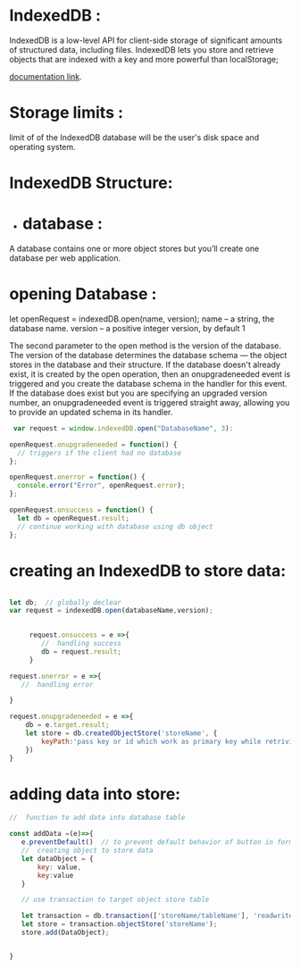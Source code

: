 # IndexedDB : 
IndexedDB is a low-level API for client-side storage of significant amounts of structured data, including files.
 IndexedDB lets you store and retrieve objects that are indexed with a key and more powerful than localStorage;

[documentation link](https://developer.mozilla.org/en-US/docs/Web/API/IndexedDB_API).

 # Storage limits : 
limit of of the IndexedDB database will be the user's disk space and operating system.

# IndexedDB Structure:
- # database : 
 A database contains one or more object stores but you’ll create one database per web application.

 # opening Database : 
 let openRequest = indexedDB.open(name, version);
 name – a string, the database name.
 version – a positive integer version, by default 1

  The second parameter to the open method is the version of the database. The version of the database determines the database schema — the object stores in the database and their structure. If the database doesn't already exist, it is created by the open operation, then an onupgradeneeded event is triggered and you create the database schema in the handler for this event. If the database does exist but you are specifying an upgraded version number, an onupgradeneeded event is triggered straight away, allowing you to provide an updated schema in its handler.

``` js
 var request = window.indexedDB.open("DatabaseName", 3):

openRequest.onupgradeneeded = function() {
  // triggers if the client had no database
};

openRequest.onerror = function() {
  console.error("Error", openRequest.error);
};

openRequest.onsuccess = function() {
  let db = openRequest.result;
  // continue working with database using db object
};

```


        


# creating an IndexedDB to store data:
 
 ```js

 let db;  // globally declear
 var request = indexedDB.open(databaseName,version);

     
      request.onsuccess = e =>{
         //  handling success
         db = request.result;
      }

 request.onerror = e =>{
    //  handling error

 }

 request.onupgradeneeded = e =>{
     db = e.target.result;
     let store = db.createdObjectStore('storeName', {
         keyPath:'pass key or id which work as primary key while retriving or deleting data'
     })
 }


 ```

 # adding data into store:

 ```js
//  function to add data into database table

const addData =(e)=>{
    e.preventDefault()  // to prevent default behavior of button in form
    //  creating object to store data 
    let dataObject = {
        key: value,
        key:value
    }

    // use transaction to target object store table

    let transaction = db.transaction(['storeName/tableName'], 'readwrite/readonly')  // second parameter defined whether table readonly or readwrite;
    let store = transaction.objectStore('storeName');
    store.add(DataObject);


}


 ```